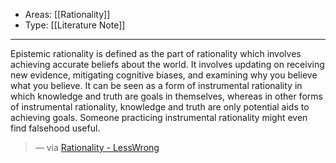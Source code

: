 
- Areas: [[Rationality]]
- Type: [[Literature Note]]

---

Epistemic rationality is defined as the part of rationality which involves achieving accurate beliefs about the world. It involves updating on receiving new evidence, mitigating cognitive biases, and examining why you believe what you believe. It can be seen as a form of instrumental rationality in which knowledge and truth are goals in themselves, whereas in other forms of instrumental rationality, knowledge and truth are only potential aids to achieving goals. Someone practicing instrumental rationality might even find falsehood useful.

> — via [Rationality - LessWrong](https://www.lesswrong.com/tag/rationality)
